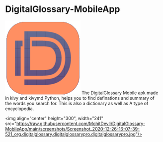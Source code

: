# DigitalGlossary-MobileApp
![picture](screenshots/icon.png)
The DigitalGlossary Mobile apk made in kivy and kivymd Python, helps you to find definations and summary of the words you search for. This is also a dictionary as well as A type of encyclopedia.

<img align="center" height="300", width="241" src="https://raw.githubusercontent.com/MohitDevli/DigitalGlossary-MobileApp/main/screenshots/Screenshot_2020-12-26-16-07-39-521_org.digitalglossary.digitalglossarypro.digitalglossarypro.jpg"/>

